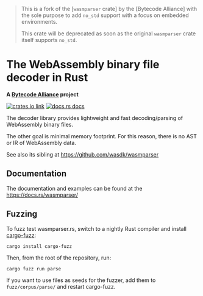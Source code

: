 > This is a fork of the [`wasmparser` crate] by the [Bytecode Alliance] with
> the sole purpose to add `no_std` support with a focus on embedded environments.
>
> This crate will be deprecated as soon as the original `wasmparser` crate itself supports `no_std`.

# The WebAssembly binary file decoder in Rust

**A [Bytecode Alliance](https://bytecodealliance.org/) project**

[![crates.io link](https://img.shields.io/crates/v/wasmparser.svg)](https://crates.io/crates/wasmparser)
[![docs.rs docs](https://img.shields.io/static/v1?label=docs&message=wasmparser&color=blue&style=flat-square)](https://docs.rs/wasmparser/)

The decoder library provides lightweight and fast decoding/parsing of WebAssembly binary files.

The other goal is minimal memory footprint. For this reason, there is no AST or IR of WebAssembly data.

See also its sibling at https://github.com/wasdk/wasmparser


## Documentation

The documentation and examples can be found at the https://docs.rs/wasmparser/


## Fuzzing

To fuzz test wasmparser.rs, switch to a nightly Rust compiler and install [cargo-fuzz]:

```
cargo install cargo-fuzz
```

Then, from the root of the repository, run:

```
cargo fuzz run parse
```

If you want to use files as seeds for the fuzzer, add them to `fuzz/corpus/parse/` and restart cargo-fuzz.

[cargo-fuzz]: https://github.com/rust-fuzz/cargo-fuzz

